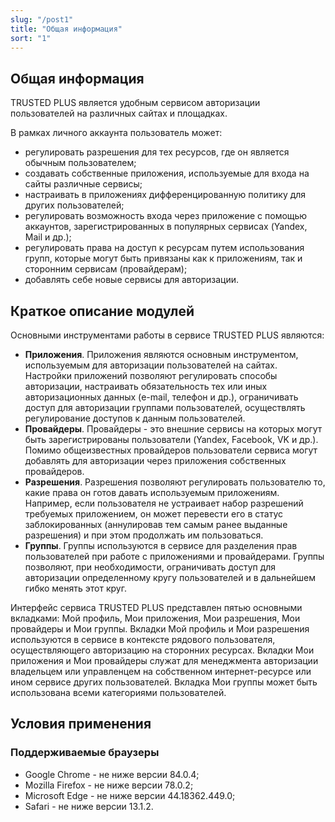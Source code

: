 ```yaml
---
slug: "/post1"
title: "Общая информация"
sort: "1"
---
```


## Общая информация

TRUSTED PLUS является удобным сервисом авторизации пользователей на различных сайтах и площадках.

В рамках личного аккаунта пользователь может: 
- регулировать разрешения для тех ресурсов, где он является обычным пользователем;
- создавать собственные приложения, используемые для входа на сайты различные сервисы;
- настраивать в приложениях дифференцированную политику для других пользователей;
- регулировать возможность входа  через приложение  с помощью аккаунтов, зарегистрированных в популярных сервисах  (Yandex, Mail и др.);
- регулировать права на доступ к ресурсам путем использования групп, которые могут быть привязаны как к приложениям, так и сторонним сервисам (провайдерам);
- добавлять себе новые сервисы для авторизации.

## Краткое описание модулей

Основными инструментами работы в сервисе TRUSTED PLUS являются:

- **Приложения**. Приложения являются основным инструментом, используемым для авторизации пользователей на сайтах. Настройки приложений позволяют регулировать способы авторизации, настраивать обязательность тех или иных авторизационных данных (e-mail, телефон и др.), ограничивать доступ для авторизации группами пользователей, осуществлять регулирование доступов к данным пользователей.
- **Провайдеры**. Провайдеры - это внешние сервисы на которых могут быть зарегистрированы пользователи (Yandex, Facebook, VK и др.). Помимо общеизвестных провайдеров пользователи сервиса могут добавлять для авторизации через приложения собственных провайдеров.
- **Разрешения**. Разрешения позволяют регулировать пользователю то, какие права он готов давать используемым приложениям. Например, если пользователя не устраивает набор разрешений требуемых приложением, он может перевести его в статус заблокированных (аннулировав тем самым ранее выданные разрешения) и при этом продолжать им пользоваться.
- **Группы**. Группы используются в сервисе для разделения прав пользователей при работе с приложениями и провайдерами. Группы позволяют, при необходимости, ограничивать доступ для авторизации определенному кругу пользователей и в дальнейшем гибко менять этот круг. 

Интерфейс сервиса TRUSTED PLUS представлен пятью основными вкладками: Мой профиль, Мои приложения, Мои разрешения, Мои провайдеры и Мои группы.
Вкладки Мой профиль и Мои разрешения используются в сервисе в контексте рядового пользователя, осуществляющего авторизацию на сторонних ресурсах. Вкладки Мои приложения и Мои провайдеры служат для менеджмента авторизации владельцем или управленцем на собственном интернет-ресурсе или ином сервисе других пользователей. Вкладка Мои группы может быть использована всеми категориями пользователей.

## Условия применения

### Поддерживаемые браузеры 
- Google Chrome - не ниже версии 84.0.4;
- Mozilla Firefox  - не ниже версии 78.0.2;
- Microsoft Edge - не ниже версии 44.18362.449.0;
- Safari - не ниже версии 13.1.2. 

